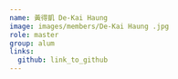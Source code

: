 ```yaml
---
name: 黃得凱 De-Kai Haung  
image: images/members/De-Kai Haung .jpg 
role: master
group: alum
links:
  github: link_to_github 
---
```

